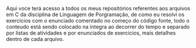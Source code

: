 Aqui voce terá acesso a todos os meus repositórios referentes aos arquivos em C da disciplina de Linguagem de Porgramação, de como eu resolvi os exercicios com o enunciado comentado no começo do código fonte, todo o conteudo está sendo colocado na integra ao decorrer do tempo e separado por listas de atividades e por enunciados de exercicios, mais detalhes dentro de cada arquivo.
